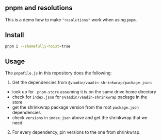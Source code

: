 ## pnpm and resolutions

This is a demo how to make `"resolutions"` work when using `pnpm`.

## Install

```sh
pnpm i --shamefully-hoist=true
```

## Usage

The `pnpmfile.js` in this repository does the following:

1. Get the dependencies from `@vaadin/vaadin-shrinkwrap/package.json`:

  - look up for `.pnpm-store` assuming it is on the same drive home directory
  - check for `index.json` for `@vaadin/vaadin-shrinkwrap` package in the store
  - get the shrinkwrap package version from the root `package.json` dependencies
  - check `versions` in `index.json` above and get the shrinkwrap that we need

2. For every dependency, pin versions to the one from shrinkwrap.
